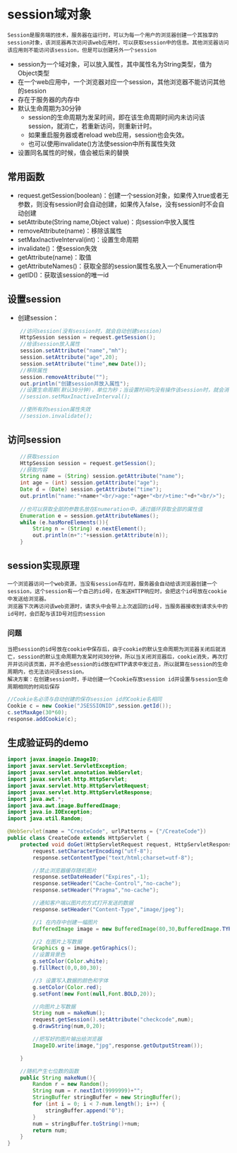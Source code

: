 # session域对象
    Session是服务端的技术，服务器在运行时，可以为每一个用户的浏览器创建一个其独享的session对象，该浏览器再次访问该web应用时，可以获取session中的信息。其他浏览器访问该应用则不能访问该session，但是可以创建另外一个session
* session为一个域对象，可以放入属性，其中属性名为String类型，值为Object类型
* 在一个web应用中，一个浏览器对应一个session，其他浏览器不能访问其他的session
* 存在于服务器的内存中
* 默认生命周期为30分钟
    * session的生命周期为发呆时间，即在该生命周期时间内未访问该session，就消亡，若重新访问，则重新计时。
    * 如果重启服务器或者reload web应用，session也会失效。
    * 也可以使用invalidate()方法使session中所有属性失效
* 设置同名属性的时候，值会被后来的替换

## 常用函数
* request.getSession(boolean)：创建一个session对象，如果传入true或者无参数，则没有session时会自动创建，如果传入false，没有session时不会自动创建
* setAttribute(String name,Object value)：向session中放入属性
* removeAttribute(name)：移除该属性
* setMaxInactiveInterval(int)：设置生命周期
* invalidate()：使session失效
* getAttribute(name)：取值
* getAttributeNames()：获取全部的session属性名放入一个Enumeration中
* getID()：获取该session的唯一id

## 设置session
* 创建session：
```java
    //访问session(没有session时，就会自动创建session)
    HttpSession session = request.getSession();
    //给该session放入属性
    session.setAttribute("name","mh");
    session.setAttribute("age",20);
    session.setAttribute("time",new Date());
    //移除属性
    session.removeAttribute("");
    out.println("创建session并放入属性");
    //设置生命周期(默认30分钟)，单位为秒；当设置时间内没有操作该session时，就会消亡
    //session.setMaxInactiveInterval();

    //使所有的session属性失效
    //session.invalidate();
```

## 访问session
```java
    //获取session
    HttpSession session = request.getSession();
    //获取内容
    String name = (String) session.getAttribute("name");
    int age = (int) session.getAttribute("age");
    Date d = (Date) session.getAttribute("time");
    out.println("name:"+name+"<br/>age:"+age+"<br/>time:"+d+"<br/>");
    
    //也可以获取全部的参数名放在Enumeration中，通过循环获取全部的属性值
    Enumeration e = session.getAttributeNames();
    while (e.hasMoreElements()){
        String n = (String) e.nextElement();
        out.println(n+":"+session.getAttribute(n));
    }
```

## session实现原理
    一个浏览器访问一个web资源，当没有session存在时，服务器会自动给该浏览器创建一个session，这个session有一个自己的id号，在发送HTTP响应时，会把这个id号放在cookie中发送给浏览器。
    浏览器下次再访问该web资源时，请求头中会带上上次返回的id号，当服务器接收到请求头中的id号时，会匹配与该ID号对应的session
### 问题
    当把session的id号放在cookie中保存后，由于cookie的默认生命周期为浏览器关闭后就消亡，session的默认生命周期为发呆时间30分钟，所以当关闭浏览器后，cookie消失，再次打开并访问该页面，并不会把session的id放在HTTP请求中发过去，所以就算在session的生命周期内，也无法访问该session。
    解决方案：在创建session时，手动创建一个Cookie存放session id并设置与session生命周期相同的时间后保存
```java
//Cookie名必须与自动创建的保存session id的Cookie名相同
Cookie c = new Cookie("JSESSIONID",session.getId());
c.setMaxAge(30*60);
response.addCookie(c);
```


## 生成验证码的demo
```java
import javax.imageio.ImageIO;
import javax.servlet.ServletException;
import javax.servlet.annotation.WebServlet;
import javax.servlet.http.HttpServlet;
import javax.servlet.http.HttpServletRequest;
import javax.servlet.http.HttpServletResponse;
import java.awt.*;
import java.awt.image.BufferedImage;
import java.io.IOException;
import java.util.Random;

@WebServlet(name = "CreateCode", urlPatterns = {"/CreateCode"})
public class CreateCode extends HttpServlet {
    protected void doGet(HttpServletRequest request, HttpServletResponse response) throws ServletException, IOException {
        request.setCharacterEncoding("utf-8");
        response.setContentType("text/html;charset=utf-8");

        //禁止浏览器缓存随机图片
        response.setDateHeader("Expires",-1);
        response.setHeader("Cache-Control","no-cache");
        response.setHeader("Pragma","no-cache");

        //通知客户端以图片的方式打开发送的数据
        response.setHeader("Content-Type","image/jpeg");

        //1 在内存中创建一幅图片
        BufferedImage image = new BufferedImage(80,30,BufferedImage.TYPE_INT_RGB);

        //2 在图片上写数据
        Graphics g = image.getGraphics();
        //设置背景色
        g.setColor(Color.white);
        g.fillRect(0,0,80,30);

        //3 设置写入数据的颜色和字体
        g.setColor(Color.red);
        g.setFont(new Font(null,Font.BOLD,20));

        //向图片上写数据
        String num = makeNum();
        request.getSession().setAttribute("checkcode",num);
        g.drawString(num,0,20);

        //把写好的图片输出给浏览器
        ImageIO.write(image,"jpg",response.getOutputStream());

    }

    //随机产生七位数的函数
    public String makeNum(){
        Random r = new Random();
        String num = r.nextInt(9999999)+"";
        StringBuffer stringBuffer = new StringBuffer();
        for (int i = 0; i < 7-num.length(); i++) {
            stringBuffer.append("0");
        }
        num = stringBuffer.toString()+num;
        return num;
    }
}
```